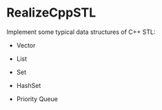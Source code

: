 # RealizeCppSTL
Implement some typical data structures of C++ STL:

 - Vector

 - List

 - Set

 - HashSet

 - Priority Queue
